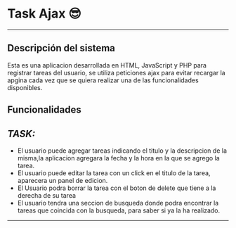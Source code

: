 # Task Ajax :sunglasses:
---
## Descripción del sistema

Esta es una aplicacion desarrollada en HTML, JavaScript y PHP para registrar tareas del usuario, se utiliza peticiones ajax para evitar recargar la apgina cada vez que se quiera realizar una de las funcionalidades disponibles.

## Funcionalidades

*TASK:*
---------------
* El usuario puede agregar tareas indicando el titulo y la descripcion de la misma,la aplicacion agregara la fecha y la hora en la que se agrego la tarea.
* El usuario puede editar la tarea con un click en el titulo de la tarea, aparecera un panel de edicion.
* El Usuario podra borrar la tarea con el boton de delete que tiene a la derecha de su tarea
* El usuario tendra una seccion de busqueda donde podra encontrar la tareas que coincida con la busqueda, para saber si ya la ha realizado.
---
